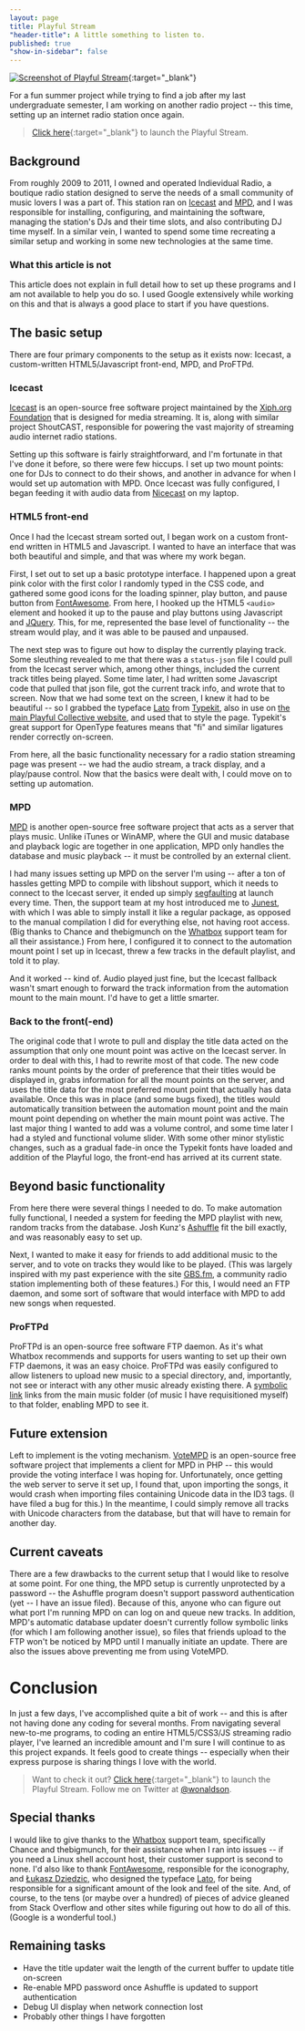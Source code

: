 ```yaml
---
layout: page
title: Playful Stream
"header-title": A little something to listen to.
published: true
"show-in-sidebar": false
---
```


[![Screenshot of Playful Stream](playful-stream.png "Click here to launch the stream.")](http://stream.playful.cc/ "Click here to launch the stream."){:target="_blank"}<!-- fix markup display_ -->

For a fun summer project while trying to find a job after my last undergraduate semester, I am working on another radio project -- this time, setting up an internet radio station once again.

> [Click here](http://stream.playful.cc/){:target="_blank"} to launch the Playful Stream.<!-- fix markup display_ -->

## Background

From roughly 2009 to 2011, I owned and operated Indievidual Radio, a boutique radio station designed to serve the needs of a small community of music lovers I was a part of. This station ran on [Icecast][1] and [MPD][2], and I was responsible for installing, configuring, and maintaining the software, managing the station's DJs and their time slots, and also contributing DJ time myself. In a similar vein, I wanted to spend some time recreating a similar setup and working in some new technologies at the same time.

### What this article is not

This article does not explain in full detail how to set up these programs and I am not available to help you do so. I used Google extensively while working on this and that is always a good place to start if you have questions.

## The basic setup

There are four primary components to the setup as it exists now: Icecast, a custom-written HTML5/Javascript front-end, MPD, and ProFTPd.

### Icecast

[Icecast][1] is an open-source free software project maintained by the [Xiph.org Foundation][3] that is designed for media streaming. It is, along with similar project ShoutCAST, responsible for powering the vast majority of streaming audio internet radio stations.

Setting up this software is fairly straightforward, and I'm fortunate in that I've done it before, so there were few hiccups. I set up two mount points: one for DJs to connect to do their shows, and another in advance for when I would set up automation with MPD. Once Icecast was fully configured, I began feeding it with audio data from [Nicecast][4] on my laptop.

### HTML5 front-end

Once I had the Icecast stream sorted out, I began work on a custom front-end written in HTML5 and Javascript. I wanted to have an interface that was both beautiful and simple, and that was where my work began.

First, I set out to set up a basic prototype interface. I happened upon a great pink color with the first color I randomly typed in the CSS code, and gathered some good icons for the loading spinner, play button, and pause button from [FontAwesome][5]. From here, I hooked up the HTML5 `<audio>` element and hooked it up to the pause and play buttons using Javascript and [JQuery][6]. This, for me, represented the base level of functionality -- the stream would play, and it was able to be paused and unpaused.

The next step was to figure out how to display the currently playing track. Some sleuthing revealed to me that there was a `status-json` file I could pull from the Icecast server which, among other things, included the current track titles being played. Some time later, I had written some Javascript code that pulled that json file, got the current track info, and wrote that to screen. Now that we had some text on the screen, I knew it had to be beautiful -- so I grabbed the typeface [Lato][8] from [Typekit][7], also in use on [the main Playful Collective website][9], and used that to style the page. Typekit's great support for OpenType features means that "fi" and similar ligatures render correctly on-screen.

From here, all the basic functionality necessary for a radio station streaming page was present -- we had the audio stream, a track display, and a play/pause control. Now that the basics were dealt with, I could move on to setting up automation.

### MPD

[MPD][2] is another open-source free software project that acts as a server that plays music. Unlike iTunes or WinAMP, where the GUI and music database and playback logic are together in one application, MPD only handles the database and music playback -- it must be controlled by an external client.

I had many issues setting up MPD on the server I'm using -- after a ton of hassles getting MPD to compile with libshout support, which it needs to connect to the Icecast server, it ended up simply [segfaulting][10] at launch every time. Then, the support team at my host introduced me to [Junest][11], with which I was able to simply install it like a regular package, as opposed to the manual compilation I did for everything else, not having root access. (Big thanks to Chance and thebigmunch on the [Whatbox][12] support team for all their assistance.) From here, I configured it to connect to the automation mount point I set up in Icecast, threw a few tracks in the default playlist, and told it to play.

And it worked -- kind of. Audio played just fine, but the Icecast fallback wasn't smart enough to forward the track information from the automation mount to the main mount. I'd have to get a little smarter.

### Back to the front(-end)

The original code that I wrote to pull and display the title data acted on the assumption that only one mount point was active on the Icecast server. In order to deal with this, I had to rewrite most of that code. The new code ranks mount points by the order of preference that their titles would be displayed in, grabs information for all the mount points on the server, and uses the title data for the most preferred mount point that actually has data available. Once this was in place (and some bugs fixed), the titles would automatically transition between the automation mount point and the main mount point depending on whether the main mount point was active. The last major thing I wanted to add was a volume control, and some time later I had a styled and functional volume slider. With some other minor stylistic changes, such as a gradual fade-in once the Typekit fonts have loaded and addition of the Playful logo, the front-end has arrived at its current state.

## Beyond basic functionality

From here there were several things I needed to do. To make automation fully functional, I needed a system for feeding the MPD playlist with new, random tracks from the database. Josh Kunz's [Ashuffle][13] fit the bill exactly, and was reasonably easy to set up.

Next, I wanted to make it easy for friends to add additional music to the server, and to vote on tracks they would like to be played. (This was largely inspired with my past experience with the site [GBS.fm][14], a community radio station implementing both of these features.) For this, I would need an FTP daemon, and some sort of software that would interface with MPD to add new songs when requested.

### ProFTPd

ProFTPd is an open-source free software FTP daemon. As it's what Whatbox recommends and supports for users wanting to set up their own FTP daemons, it was an easy choice. ProFTPd was easily configured to allow listeners to upload new music to a special directory, and, importantly, not see or interact with any other music already existing there. A [symbolic link][15] links from the main music folder (of music I have requisitioned myself) to that folder, enabling MPD to see it.

## Future extension

Left to implement is the voting mechanism. [VoteMPD][16] is an open-source free software project that implements a client for MPD in PHP -- this would provide the voting interface I was hoping for. Unfortunately, once getting the web server to serve it set up, I found that, upon importing the songs, it would crash when importing files containing Unicode data in the ID3 tags. (I have filed a bug for this.) In the meantime, I could simply remove all tracks with Unicode characters from the database, but that will have to remain for another day.

## Current caveats

There are a few drawbacks to the current setup that I would like to resolve at some point. For one thing, the MPD setup is currently unprotected by a password -- the Ashuffle program doesn't support password authentication (yet -- I have an issue filed). Because of this, anyone who can figure out what port I'm running MPD on can log on and queue new tracks. In addition, MPD's automatic database updater doesn't currently follow symbolic links (for which I am following another issue), so files that friends upload to the FTP won't be noticed by MPD until I manually initiate an update. There are also the issues above preventing me from using VoteMPD.

# Conclusion

In just a few days, I've accomplished quite a bit of work -- and this is after not having done any coding for several months. From navigating several new-to-me programs, to coding an entire HTML5/CSS3/JS streaming radio player, I've learned an incredible amount and I'm sure I will continue to as this project expands. It feels good to create things -- especially when their express purpose is sharing things I love with the world.

> Want to check it out? [Click here](http://stream.playful.cc/){:target="_blank"} to launch the Playful Stream.<!-- fix markup display_ --> Follow me on Twitter at [@wonaldson](https://twitter.com/wonaldson).

## Special thanks

I would like to give thanks to the [Whatbox][12] support team, specifically Chance and thebigmunch, for their assistance when I ran into issues -- if you need a Linux shell account host, their customer support is second to none. I'd also like to thank [FontAwesome][5], responsible for the iconography, and [Łukasz Dziedzic][17], who designed the typeface [Lato][8], for being responsible for a significant amount of the look and feel of the site. And, of course, to the tens (or maybe over a hundred) of pieces of advice gleaned from Stack Overflow and other sites while figuring out how to do all of this. (Google is a wonderful tool.)

## Remaining tasks

* Have the title updater wait the length of the current buffer to update title on-screen
* Re-enable MPD password once Ashuffle is updated to support authentication
* Debug UI display when network connection lost
* Probably other things I have forgotten


[1]: http://www.icecast.org/
[2]: https://www.musicpd.org/
[3]: http://www.xiph.org/
[4]: https://www.rogueamoeba.com/nicecast/
[5]: http://fontawesome.io/
[6]: https://jquery.com/
[7]: https://typekit.com/
[8]: https://typekit.com/fonts/lato
[9]: http://playful.cc/
[10]: https://en.wikipedia.org/wiki/Segmentation_fault
[11]: http://fsquillace.github.io/junest-site/
[12]: https://whatbox.ca/
[13]: https://github.com/Joshkunz/ashuffle
[14]: http://gbs.fm/
[15]: https://en.wikipedia.org/wiki/Symbolic_link
[16]: https://github.com/k3x/VoteMPD
[17]: http://www.latofonts.com/
